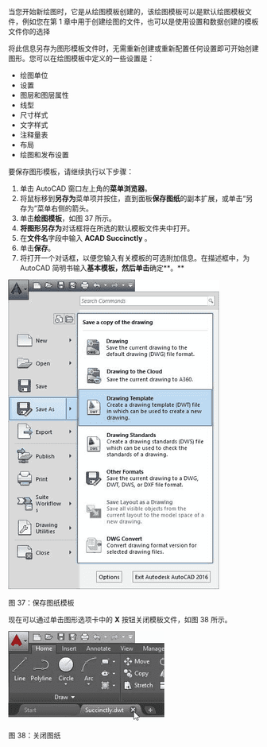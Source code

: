 当您开始新绘图时，它是从绘图模板创建的，该绘图模板可以是默认绘图模板文件，例如您在第 1 章中用于创建绘图的文件，也可以是使用设置和数据创建的模板文件你的选择

将此信息另存为图形模板文件时，无需重新创建或重新配置任何设置即可开始创建图形。您可以在绘图模板中定义的一些设置是：

*   绘图单位
*   设置
*   图层和图层属性
*   线型
*   尺寸样式
*   文字样式
*   注释量表
*   布局
*   绘图和发布设置

要保存图形模板，请继续执行以下步骤：

1.  单击 AutoCAD 窗口左上角的**菜单浏览器**。
2.  将鼠标移到**另存为**菜单项并按住，直到面板**保存图纸**的副本扩展，或单击“另存为”菜单右侧的箭头。
3.  单击**绘图模板**，如图 37 所示。
4.  **将图形另存为**对话框将在所选的默认模板文件夹中打开。
5.  在**文件名**字段中输入 **ACAD Succinctly** 。
6.  单击**保存**。
7.  将打开一个对话框，以便您输入有关模板的可选附加信息。在描述框中，为 AutoCAD 简明书输入**基本模板，然后单击**确定**。**

![](img/00049.jpeg)

图 37：保存图纸模板

现在可以通过单击图形选项卡中的 **X** 按钮关闭模板文件，如图 38 所示。

![](img/00050.jpeg)

图 38：关闭图纸